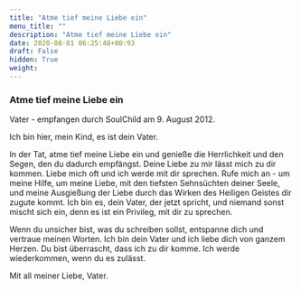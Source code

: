 ```yaml
---
title: "Atme tief meine Liebe ein"
menu_title: ""
description: "Atme tief meine Liebe ein"
date: 2020-08-01 06:25:48+00:93
draft: False
hidden: True
weight:
---
```

### Atme tief meine Liebe ein

Vater - empfangen durch SoulChild am 9. August 2012.

Ich bin hier, mein Kind, es ist dein Vater.

In der Tat, atme tief meine Liebe ein und genieße die Herrlichkeit und den Segen, den du dadurch empfängst. Deine Liebe zu mir lässt mich zu dir kommen. Liebe mich oft und ich werde mit dir sprechen. Rufe mich an - um meine Hilfe, um meine Liebe, mit den tiefsten Sehnsüchten deiner Seele, und meine Ausgießung der Liebe durch das Wirken des Heiligen Geistes dir zugute kommt. Ich bin es, dein Vater, der jetzt spricht, und niemand sonst mischt sich ein, denn es ist ein Privileg, mit dir zu sprechen.

Wenn du unsicher bist, was du schreiben sollst, entspanne dich und vertraue meinen Worten. Ich bin dein Vater und ich liebe dich von ganzem Herzen. Du bist überrascht, dass ich zu dir komme. Ich werde wiederkommen, wenn du es zulässt.

Mit all meiner Liebe, Vater.
